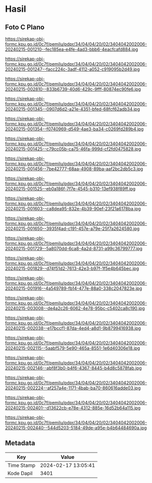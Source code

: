# Hasil

## Foto C Plano

https://sirekap-obj-formc.kpu.go.id/0c7f/pemilu/pdpr/34/04/04/20/02/3404042002006-20240215-001210--fec185ea-e4fe-4ad3-bbb6-4eacfcafd884.jpg

https://sirekap-obj-formc.kpu.go.id/0c7f/pemilu/pdpr/34/04/04/20/02/3404042002006-20240215-001247--facc224c-3adf-4112-a052-c919095b2d49.jpg

https://sirekap-obj-formc.kpu.go.id/0c7f/pemilu/pdpr/34/04/04/20/02/3404042002006-20240215-002810--833b6739-40d6-429c-9fff-80874ec90fe6.jpg

https://sirekap-obj-formc.kpu.go.id/0c7f/pemilu/pdpr/34/04/04/20/02/3404042002006-20240215-001345--0907d6d2-a21e-4351-bfed-68fcf62adb34.jpg

https://sirekap-obj-formc.kpu.go.id/0c7f/pemilu/pdpr/34/04/04/20/02/3404042002006-20240215-001354--f0740969-d549-4ae3-ba34-c0269fd289b4.jpg

https://sirekap-obj-formc.kpu.go.id/0c7f/pemilu/pdpr/34/04/04/20/02/3404042002006-20240215-001425--c79cc05b-ca75-46fa-999d-cf2fd0475828.jpg

https://sirekap-obj-formc.kpu.go.id/0c7f/pemilu/pdpr/34/04/04/20/02/3404042002006-20240215-001456--7be42777-68aa-4908-89ba-aaf2bc2db5c3.jpg

https://sirekap-obj-formc.kpu.go.id/0c7f/pemilu/pdpr/34/04/04/20/02/3404042002006-20240215-001525--eb0a186f-7f7e-4545-b310-13ef938f89ff.jpg

https://sirekap-obj-formc.kpu.go.id/0c7f/pemilu/pdpr/34/04/04/20/02/3404042002006-20240215-001603--ca8dea95-832e-4b39-90ef-23f21a6178ba.jpg

https://sirekap-obj-formc.kpu.go.id/0c7f/pemilu/pdpr/34/04/04/20/02/3404042002006-20240215-001650--3935f4ad-c191-457e-a79e-25f7a2624580.jpg

https://sirekap-obj-formc.kpu.go.id/0c7f/pemilu/pdpr/34/04/04/20/02/3404042002006-20240215-001729--5a8070dd-6ca8-4a2d-8731-a99c36799777.jpg

https://sirekap-obj-formc.kpu.go.id/0c7f/pemilu/pdpr/34/04/04/20/02/3404042002006-20240215-001829--d74f51d2-7613-42e3-b97f-1f5e4b645bec.jpg

https://sirekap-obj-formc.kpu.go.id/0c7f/pemilu/pdpr/34/04/04/20/02/3404042002006-20240215-001916--4a549789-fb14-477e-88a0-338c2047823e.jpg

https://sirekap-obj-formc.kpu.go.id/0c7f/pemilu/pdpr/34/04/04/20/02/3404042002006-20240215-003008--de4a2c26-6062-4e78-95bc-c5402ca8c190.jpg

https://sirekap-obj-formc.kpu.go.id/0c7f/pemilu/pdpr/34/04/04/20/02/3404042002006-20240215-002038--e17bccf1-87da-4ed4-a8d1-9b8799416938.jpg

https://sirekap-obj-formc.kpu.go.id/0c7f/pemilu/pdpr/34/04/04/20/02/3404042002006-20240215-002115--5aabf579-5e90-465a-8551-1e6d40306e18.jpg

https://sirekap-obj-formc.kpu.go.id/0c7f/pemilu/pdpr/34/04/04/20/02/3404042002006-20240215-002146--abf8f3b0-b4f6-4367-8445-b4d8c5878fab.jpg

https://sirekap-obj-formc.kpu.go.id/0c7f/pemilu/pdpr/34/04/04/20/02/3404042002006-20240215-002224--af257a4e-1171-4bab-ba70-860616adde03.jpg

https://sirekap-obj-formc.kpu.go.id/0c7f/pemilu/pdpr/34/04/04/20/02/3404042002006-20240215-002401--d13622cb-e78e-4312-885e-16d52b64a115.jpg

https://sirekap-obj-formc.kpu.go.id/0c7f/pemilu/pdpr/34/04/04/20/02/3404042002006-20240215-002440--544d5203-5184-49de-a95e-b4b64484690a.jpg


## Metadata

| Key        | Value               |
| ---------- | ------------------- |
| Time Stamp | 2024-02-17 13:05:41 |
| Kode Dapil | 3401                |



